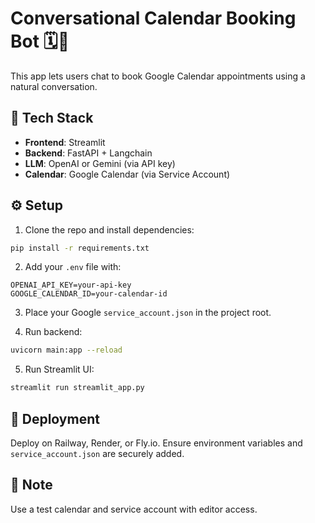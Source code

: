 # Conversational Calendar Booking Bot 🗓️💬

This app lets users chat to book Google Calendar appointments using a natural conversation.

## 🧠 Tech Stack
- **Frontend**: Streamlit
- **Backend**: FastAPI + Langchain
- **LLM**: OpenAI or Gemini (via API key)
- **Calendar**: Google Calendar (via Service Account)

## ⚙️ Setup

1. Clone the repo and install dependencies:

```bash
pip install -r requirements.txt
```

2. Add your `.env` file with:
```
OPENAI_API_KEY=your-api-key
GOOGLE_CALENDAR_ID=your-calendar-id
```

3. Place your Google `service_account.json` in the project root.

4. Run backend:
```bash
uvicorn main:app --reload
```

5. Run Streamlit UI:
```bash
streamlit run streamlit_app.py
```

## 🚀 Deployment
Deploy on Railway, Render, or Fly.io. Ensure environment variables and `service_account.json` are securely added.

## 📌 Note
Use a test calendar and service account with editor access.
